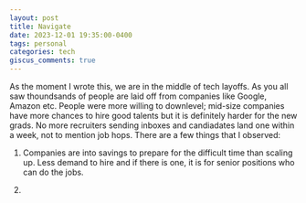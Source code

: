 ```yaml
---
layout: post
title: Navigate
date: 2023-12-01 19:35:00-0400
tags: personal
categories: tech 
giscus_comments: true
---
```


As the moment I wrote this, we are in the middle of tech layoffs. As you all saw thoundsands of people are laid off from companies like Google, Amazon etc. People were more willing to downlevel; mid-size companies have more chances to hire good talents but it is definitely harder for the new grads. No more recruiters sending inboxes and candiadates land one within a week, not to mention job hops. There are a few things that I observed:

1. Companies are into savings to prepare for the difficult time than scaling up. Less demand to hire and if there is one, it is for senior positions who can do the jobs. 

2. 